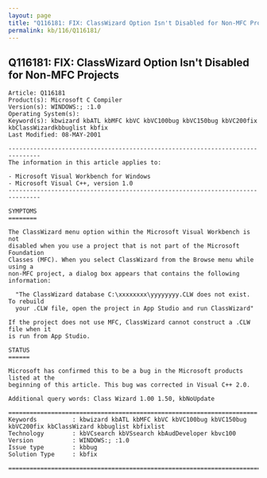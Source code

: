 ```yaml
---
layout: page
title: "Q116181: FIX: ClassWizard Option Isn't Disabled for Non-MFC Projects"
permalink: kb/116/Q116181/
---
```


## Q116181: FIX: ClassWizard Option Isn't Disabled for Non-MFC Projects

	Article: Q116181
	Product(s): Microsoft C Compiler
	Version(s): WINDOWS:; :1.0
	Operating System(s): 
	Keyword(s): kbwizard kbATL kbMFC kbVC kbVC100bug kbVC150bug kbVC200fix kbClassWizardkbbuglist kbfix
	Last Modified: 08-MAY-2001
	
	-------------------------------------------------------------------------------
	The information in this article applies to:
	
	- Microsoft Visual Workbench for Windows 
	- Microsoft Visual C++, version 1.0 
	-------------------------------------------------------------------------------
	
	SYMPTOMS
	========
	
	The ClassWizard menu option within the Microsoft Visual Workbench is not
	disabled when you use a project that is not part of the Microsoft Foundation
	Classes (MFC). When you select ClassWizard from the Browse menu while using a
	non-MFC project, a dialog box appears that contains the following information:
	
	  "The ClassWizard database C:\xxxxxxxx\yyyyyyyy.CLW does not exist. To rebuild
	  your .CLW file, open the project in App Studio and run ClassWizard"
	
	If the project does not use MFC, ClassWizard cannot construct a .CLW file when it
	is run from App Studio.
	
	STATUS
	======
	
	Microsoft has confirmed this to be a bug in the Microsoft products listed at the
	beginning of this article. This bug was corrected in Visual C++ 2.0.
	
	Additional query words: Class Wizard 1.00 1.50, kbNoUpdate
	
	======================================================================
	Keywords          : kbwizard kbATL kbMFC kbVC kbVC100bug kbVC150bug kbVC200fix kbClassWizard kbbuglist kbfixlist
	Technology        : kbVCsearch kbVSsearch kbAudDeveloper kbvc100
	Version           : WINDOWS:; :1.0
	Issue type        : kbbug
	Solution Type     : kbfix
	
	=============================================================================
	
